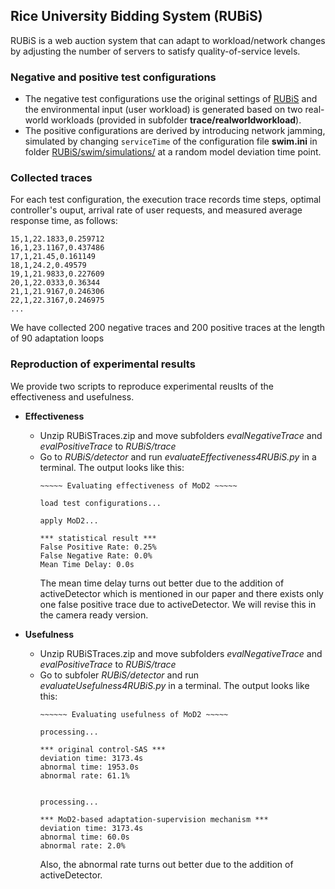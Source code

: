 ## Rice University Bidding System (RUBiS)

RUBiS is a web auction system that can adapt to workload/network changes by adjusting the number of servers to satisfy quality-of-service levels. 

### Negative and positive test configurations
* The negative test configurations use the original settings of [RUBiS](https://github.com/tongyanxiang/MoD2/tree/main/subject/RUBiS) and the environmental input (user workload) is generated based on two real-world workloads (provided in subfolder **trace/realworldworkload**).
* The positive configurations are derived by introducing network jamming, simulated by changing `serviceTime` of the configuration file **swim.ini** in folder [RUBiS/swim/simulations/](https://github.com/tongyanxiang/MoD2/tree/main/subject/RUBiS) at a random model deviation time point.

### Collected traces
For each test configuration, the execution trace records time steps, optimal controller's ouput, arrival rate of user requests, and measured average response time, as follows:
```
15,1,22.1833,0.259712
16,1,23.1167,0.437486
17,1,21.45,0.161149
18,1,24.2,0.49579
19,1,21.9833,0.227609
20,1,22.0333,0.36344
21,1,21.9167,0.246306
22,1,22.3167,0.246975
...
```
We have collected 200 negative traces and 200 positive traces at the length of 90 adaptation loops

### Reproduction of experimental results
We provide two scripts to reproduce experimental reuslts of the effectiveness and usefulness.

* **Effectiveness**
  * Unzip RUBiSTraces.zip and move subfolders *evalNegativeTrace* and *evalPositiveTrace* to *RUBiS/trace*
  * Go to *RUBiS/detector* and run *evaluateEffectiveness4RUBiS.py* in a terminal. The output looks like this:
    ```
    ~~~~~ Evaluating effectiveness of MoD2 ~~~~~

    load test configurations...

    apply MoD2...

    *** statistical result ***
    False Positive Rate: 0.25%
    False Negative Rate: 0.0%
    Mean Time Delay: 0.0s
    ```
    The mean time delay turns out better due to the addition of activeDetector which is mentioned in our paper and there exists only one false positive trace due to activeDetector. We will revise this in the camera ready version.

* **Usefulness**
  * Unzip RUBiSTraces.zip and move subfolders *evalNegativeTrace* and *evalPositiveTrace* to *RUBiS/trace*
  * Go to subfoler *RUBiS/detector* and run *evaluateUsefulness4RUBiS.py* in a terminal. The output looks like this:
    ```
    ~~~~~~ Evaluating usefulness of MoD2 ~~~~~

    processing...

    *** original control-SAS ***
    deviation time: 3173.4s
    abnormal time: 1953.0s
    abnormal rate: 61.1%


    processing...

    *** MoD2-based adaptation-supervision mechanism ***
    deviation time: 3173.4s
    abnormal time: 60.0s
    abnormal rate: 2.0%
    ```
    Also, the abnormal rate turns out better due to the addition of activeDetector.
